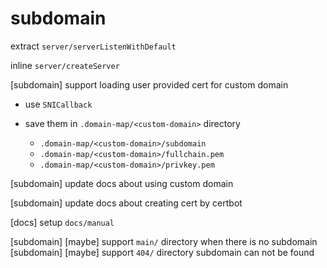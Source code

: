 # subdomain

extract `server/serverListenWithDefault`

inline `server/createServer`

[subdomain] support loading user provided cert for custom domain

- use `SNICallback`

- save them in `.domain-map/<custom-domain>` directory

  - `.domain-map/<custom-domain>/subdomain`
  - `.domain-map/<custom-domain>/fullchain.pem`
  - `.domain-map/<custom-domain>/privkey.pem`

[subdomain] update docs about using custom domain

[subdomain] update docs about creating cert by certbot

[docs] setup `docs/manual`

[subdomain] [maybe] support `main/` directory when there is no subdomain
[subdomain] [maybe] support `404/` directory subdomain can not be found
